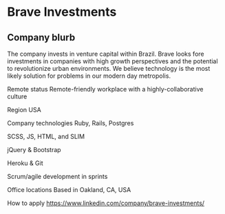 # Brave Investments
## Company blurb
The company invests in venture capital within Brazil. Brave looks fore investments in companies with high growth perspectives and the potential to revolutionize urban environments. We believe technology is the most likely solution for problems in our modern day metropolis.


Remote status
Remote-friendly workplace with a highly-collaborative culture

Region
USA

Company technologies
Ruby, Rails, Postgres

SCSS, JS, HTML, and SLIM

jQuery & Bootstrap

Heroku & Git

Scrum/agile development in sprints

Office locations
Based in Oakland, CA, USA

How to apply
https://www.linkedin.com/company/brave-investments/
